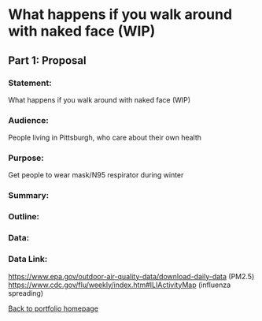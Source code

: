 # What happens if you walk around with naked face (WIP)
  ## Part 1: Proposal
  ### Statement: 
  What happens if you walk around with naked face (WIP)
  ### Audience: 
  People living in Pittsburgh, who care about their own health
  ### Purpose: 
  Get people to wear mask/N95 respirator during winter
  ### Summary: 
  ### Outline:
  ### Data:
  ### Data Link: 
  https://www.epa.gov/outdoor-air-quality-data/download-daily-data (PM2.5)
  https://www.cdc.gov/flu/weekly/index.htm#ILIActivityMap (influenza spreading)
  
  
  
  
  
[Back to portfolio homepage](https://barrychen825.github.io/chen-portfolio/)
